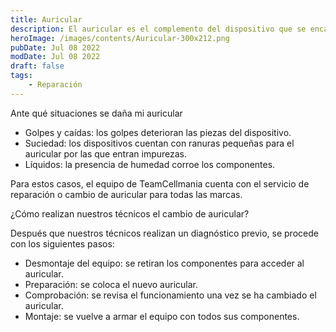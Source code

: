 ```yaml
---
title: Auricular
description: El auricular es el complemento del dispositivo que se encarga de emitir sonido en la parte superior del dispositivo, junto al altavoz es indispensable para reproducir el sonido al momento de contestar llamadas o escuchar audios.
heroImage: /images/contents/Auricular-300x212.png
pubDate: Jul 08 2022
modDate: Jul 08 2022
draft: false
tags: 
    - Reparación 
---
```


Ante qué situaciones se daña mi auricular

- Golpes y caídas: los golpes deterioran las piezas del dispositivo.
- Suciedad: los dispositivos cuentan con ranuras pequeñas para el auricular por las que entran impurezas.
- Líquidos: la presencia de humedad corroe los componentes.

Para estos casos, el equipo de TeamCellmania cuenta con el servicio de reparación o cambio de auricular para todas las marcas.

¿Cómo realizan nuestros técnicos el cambio de auricular?

Después que nuestros técnicos realizan un diagnóstico previo, se procede con los siguientes pasos:

- Desmontaje del equipo: se retiran los componentes para acceder al auricular.
- Preparación: se coloca el nuevo auricular.
- Comprobación: se revisa el funcionamiento una vez se ha cambiado el auricular.
- Montaje: se vuelve a armar el equipo con todos sus componentes.
